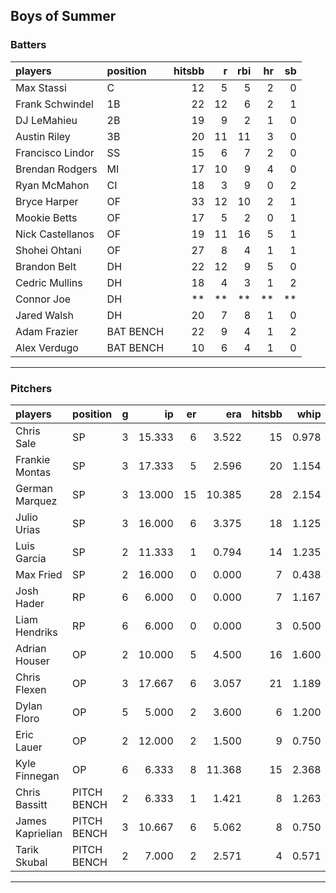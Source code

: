 ## Boys of Summer

### Batters

 
|players          |position  | hitsbb|  r| rbi| hr| sb| 
|:----------------|:---------|------:|--:|---:|--:|--:| 
|Max Stassi       |C         |     12|  5|   5|  2|  0| 
|Frank Schwindel  |1B        |     22| 12|   6|  2|  1| 
|DJ LeMahieu      |2B        |     19|  9|   2|  1|  0| 
|Austin Riley     |3B        |     20| 11|  11|  3|  0| 
|Francisco Lindor |SS        |     15|  6|   7|  2|  0| 
|Brendan Rodgers  |MI        |     17| 10|   9|  4|  0| 
|Ryan McMahon     |CI        |     18|  3|   9|  0|  2| 
|Bryce Harper     |OF        |     33| 12|  10|  2|  1| 
|Mookie Betts     |OF        |     17|  5|   2|  0|  1| 
|Nick Castellanos |OF        |     19| 11|  16|  5|  1| 
|Shohei Ohtani    |OF        |     27|  8|   4|  1|  1| 
|Brandon Belt     |DH        |     22| 12|   9|  5|  0| 
|Cedric Mullins   |DH        |     18|  4|   3|  1|  2| 
|Connor Joe       |DH        |     **| **|  **| **| **| 
|Jared Walsh      |DH        |     20|  7|   8|  1|  0| 
|Adam Frazier     |BAT BENCH |     22|  9|   4|  1|  2| 
|Alex Verdugo     |BAT BENCH |     10|  6|   4|  1|  0| 

* * *

### Pitchers

 
|players          |position    |  g|     ip| er|    era| hitsbb|  whip| so|  w| sv| 
|:----------------|:-----------|--:|------:|--:|------:|------:|-----:|--:|--:|--:| 
|Chris Sale       |SP          |  3| 15.333|  6|  3.522|     15| 0.978| 15|  2|  0| 
|Frankie Montas   |SP          |  3| 17.333|  5|  2.596|     20| 1.154| 19|  1|  0| 
|German Marquez   |SP          |  3| 13.000| 15| 10.385|     28| 2.154|  9|  0|  0| 
|Julio Urias      |SP          |  3| 16.000|  6|  3.375|     18| 1.125| 13|  2|  0| 
|Luis Garcia      |SP          |  2| 11.333|  1|  0.794|     14| 1.235|  3|  1|  0| 
|Max Fried        |SP          |  2| 16.000|  0|  0.000|      7| 0.438|  9|  2|  0| 
|Josh Hader       |RP          |  6|  6.000|  0|  0.000|      7| 1.167| 10|  0|  3| 
|Liam Hendriks    |RP          |  6|  6.000|  0|  0.000|      3| 0.500| 10|  0|  3| 
|Adrian Houser    |OP          |  2| 10.000|  5|  4.500|     16| 1.600|  6|  0|  0| 
|Chris Flexen     |OP          |  3| 17.667|  6|  3.057|     21| 1.189| 17|  3|  0| 
|Dylan Floro      |OP          |  5|  5.000|  2|  3.600|      6| 1.200|  5|  1|  1| 
|Eric Lauer       |OP          |  2| 12.000|  2|  1.500|      9| 0.750| 15|  1|  0| 
|Kyle Finnegan    |OP          |  6|  6.333|  8| 11.368|     15| 2.368|  5|  0|  2| 
|Chris Bassitt    |PITCH BENCH |  2|  6.333|  1|  1.421|      8| 1.263|  5|  0|  0| 
|James Kaprielian |PITCH BENCH |  3| 10.667|  6|  5.062|      8| 0.750| 10|  1|  0| 
|Tarik Skubal     |PITCH BENCH |  2|  7.000|  2|  2.571|      4| 0.571|  3|  0|  0| 


* * *


